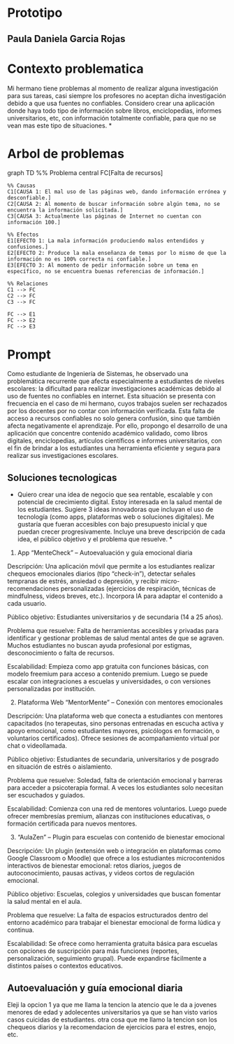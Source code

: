# Prototipo

## Paula Daniela Garcia Rojas

# Contexto problematica 

Mi hermano tiene problemas al momento de realizar alguna investigación para sus tareas, casi siempre los profesores no aceptan dicha investigación debido a que usa fuentes no confiables. Considero crear una aplicación donde haya todo tipo de información sobre libros, enciclopedias, informes universitarios, etc, con información totalmente confiable, para que no se vean mas este tipo de situaciones. *

# Arbol de problemas 

graph TD
    %% Problema central
    FC[Falta de recursos]

    %% Causas
    C1[CAUSA 1: El mal uso de las páginas web, dando información errónea y desconfiable.]
    C2[CAUSA 2: Al momento de buscar información sobre algún tema, no se encuentra la información solicitada.]
    C3[CAUSA 3: Actualmente las páginas de Internet no cuentan con información 100.]

    %% Efectos
    E1[EFECTO 1: La mala información produciendo malos entendidos y confusiones.]
    E2[EFECTO 2: Produce la mala enseñanza de temas por lo mismo de que la información no es 100% correcta ni confiable.]
    E3[EFECTO 3: Al momento de pedir información sobre un tema en específico, no se encuentra buenas referencias de información.]

    %% Relaciones
    C1 --> FC
    C2 --> FC
    C3 --> FC

    FC --> E1
    FC --> E2
    FC --> E3

# Prompt 

Como estudiante de Ingeniería de Sistemas, he observado una problemática recurrente que afecta especialmente a estudiantes de niveles escolares: la dificultad para realizar investigaciones académicas debido al uso de fuentes no confiables en internet. Esta situación se presenta con frecuencia en el caso de mi hermano, cuyos trabajos suelen ser rechazados por los docentes por no contar con información verificada. Esta falta de acceso a recursos confiables no solo genera confusión, sino que también afecta negativamente el aprendizaje. Por ello, propongo el desarrollo de una aplicación que concentre contenido académico validado, como libros digitales, enciclopedias, artículos científicos e informes universitarios, con el fin de brindar a los estudiantes una herramienta eficiente y segura para realizar sus investigaciones escolares.

## Soluciones tecnologicas 

* Quiero crear una idea de negocio que sea rentable, escalable y con potencial de crecimiento digital. Estoy interesada en la salud mental de los estudiantes. Sugiere 3 ideas innovadoras que incluyan el uso de tecnología (como apps, plataformas web o soluciones digitales). Me gustaría que fueran accesibles con bajo presupuesto inicial y que puedan crecer progresivamente. Incluye una breve descripción de cada idea, el público objetivo y el problema que resuelve. *

1. App “MenteCheck” – Autoevaluación y guía emocional diaria

Descripción:
Una aplicación móvil que permite a los estudiantes realizar chequeos emocionales diarios (tipo “check-in”), detectar señales tempranas de estrés, ansiedad o depresión, y recibir micro-recomendaciones personalizadas (ejercicios de respiración, técnicas de mindfulness, videos breves, etc.). Incorpora IA para adaptar el contenido a cada usuario.

Público objetivo:
Estudiantes universitarios y de secundaria (14 a 25 años).

Problema que resuelve:
Falta de herramientas accesibles y privadas para identificar y gestionar problemas de salud mental antes de que se agraven. Muchos estudiantes no buscan ayuda profesional por estigmas, desconocimiento o falta de recursos.

Escalabilidad:
Empieza como app gratuita con funciones básicas, con modelo freemium para acceso a contenido premium. Luego se puede escalar con integraciones a escuelas y universidades, o con versiones personalizadas por institución.

2. Plataforma Web “MentorMente” – Conexión con mentores emocionales

Descripción:
Una plataforma web que conecta a estudiantes con mentores capacitados (no terapeutas, sino personas entrenadas en escucha activa y apoyo emocional, como estudiantes mayores, psicólogos en formación, o voluntarios certificados). Ofrece sesiones de acompañamiento virtual por chat o videollamada.

Público objetivo:
Estudiantes de secundaria, universitarios y de posgrado en situación de estrés o aislamiento.

Problema que resuelve:
Soledad, falta de orientación emocional y barreras para acceder a psicoterapia formal. A veces los estudiantes solo necesitan ser escuchados y guiados.

Escalabilidad:
Comienza con una red de mentores voluntarios. Luego puede ofrecer membresías premium, alianzas con instituciones educativas, o formación certificada para nuevos mentores.

3. “AulaZen” – Plugin para escuelas con contenido de bienestar emocional

Descripción:
Un plugin (extensión web o integración en plataformas como Google Classroom o Moodle) que ofrece a los estudiantes microcontenidos interactivos de bienestar emocional: retos diarios, juegos de autoconocimiento, pausas activas, y videos cortos de regulación emocional.

Público objetivo:
Escuelas, colegios y universidades que buscan fomentar la salud mental en el aula.

Problema que resuelve:
La falta de espacios estructurados dentro del entorno académico para trabajar el bienestar emocional de forma lúdica y continua.

Escalabilidad:
Se ofrece como herramienta gratuita básica para escuelas con opciones de suscripción para más funciones (reportes, personalización, seguimiento grupal). Puede expandirse fácilmente a distintos países o contextos educativos.

## Autoevaluación y guía emocional diaria 

 Eleji la opcion 1 ya que me llama la tencion la atencio que le da a jovenes menores de edad y adolecentes universitarios ya que se han visto varios casos cuicidas de estudiantes. otra cosa que me llamo la tencion son los chequeos diarios y la recomendacion de ejercicios para el estres, enojo, etc. 
